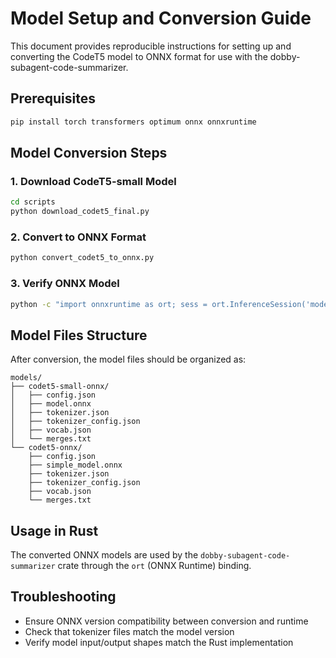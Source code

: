# Model Setup and Conversion Guide

This document provides reproducible instructions for setting up and converting the CodeT5 model to ONNX format for use with the dobby-subagent-code-summarizer.

## Prerequisites

```bash
pip install torch transformers optimum onnx onnxruntime
```

## Model Conversion Steps

### 1. Download CodeT5-small Model
```bash
cd scripts
python download_codet5_final.py
```

### 2. Convert to ONNX Format
```bash
python convert_codet5_to_onnx.py
```

### 3. Verify ONNX Model
```bash
python -c "import onnxruntime as ort; sess = ort.InferenceSession('models/codet5-small-onnx/model.onnx'); print('Model loaded successfully')"
```

## Model Files Structure

After conversion, the model files should be organized as:
```
models/
├── codet5-small-onnx/
│   ├── config.json
│   ├── model.onnx
│   ├── tokenizer.json
│   ├── tokenizer_config.json
│   ├── vocab.json
│   └── merges.txt
└── codet5-onnx/
    ├── config.json
    ├── simple_model.onnx
    ├── tokenizer.json
    ├── tokenizer_config.json
    ├── vocab.json
    └── merges.txt
```

## Usage in Rust

The converted ONNX models are used by the `dobby-subagent-code-summarizer` crate through the `ort` (ONNX Runtime) binding.

## Troubleshooting

- Ensure ONNX version compatibility between conversion and runtime
- Check that tokenizer files match the model version
- Verify model input/output shapes match the Rust implementation